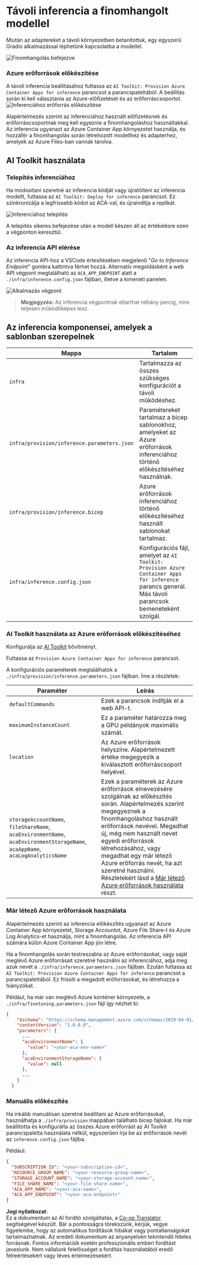 <!--
CO_OP_TRANSLATOR_METADATA:
{
  "original_hash": "a54cd3d65b6963e4e8ce21e143c3ab04",
  "translation_date": "2025-07-16T21:21:36+00:00",
  "source_file": "md/01.Introduction/03/Remote_Interence.md",
  "language_code": "hu"
}
-->
# Távoli inferencia a finomhangolt modellel

Miután az adaptereket a távoli környezetben betanítottuk, egy egyszerű Gradio alkalmazással léphetünk kapcsolatba a modellel.

![Finomhangolás befejezve](../../../../../translated_images/log-finetuning-res.7b92254e7e822c7ffbec00f51a29199b0a53cefdd7fd2ce8330e4f787d98a94a.hu.png)

### Azure erőforrások előkészítése  
A távoli inferencia beállításához futtassa az `AI Toolkit: Provision Azure Container Apps for inference` parancsot a parancspalettából. A beállítás során ki kell választania az Azure-előfizetését és az erőforráscsoportot.  
![Inferenciához erőforrás előkészítése](../../../../../translated_images/command-provision-inference.467afc8d351642fc03bc2ae439330ad1253da4f08ed8a8e98cdf89ca5c7ae4c5.hu.png)

Alapértelmezés szerint az inferenciához használt előfizetésnek és erőforráscsoportnak meg kell egyeznie a finomhangoláshoz használtakkal. Az inferencia ugyanazt az Azure Container App környezetet használja, és hozzáfér a finomhangolás során létrehozott modellhez és adapterhez, amelyek az Azure Files-ban vannak tárolva.

## AI Toolkit használata

### Telepítés inferenciához  
Ha módosítani szeretné az inferencia kódját vagy újratölteni az inferencia modellt, futtassa az `AI Toolkit: Deploy for inference` parancsot. Ez szinkronizálja a legfrissebb kódot az ACA-val, és újraindítja a replikát.

![Inferenciához telepítés](../../../../../translated_images/command-deploy.9adb4e310dd0b0aec6bb518f3c5b19a945ca040216da11e210666ad0330702ea.hu.png)

A telepítés sikeres befejezése után a modell készen áll az értékelésre ezen a végponton keresztül.

### Az inferencia API elérése

Az inferencia API-hoz a VSCode értesítésében megjelenő "*Go to Inference Endpoint*" gombra kattintva férhet hozzá. Alternatív megoldásként a web API végpont megtalálható az `ACA_APP_ENDPOINT` alatt a `./infra/inference.config.json` fájlban, illetve a kimeneti panelen.

![Alkalmazás végpont](../../../../../translated_images/notification-deploy.446e480a44b1be5848fd31391c467b8d42c2db1d5daffa2250c9fcd3d8486164.hu.png)

> **Megjegyzés:** Az inferencia végpontnak eltarthat néhány percig, mire teljesen működőképes lesz.

## Az inferencia komponensei, amelyek a sablonban szerepelnek

| Mappa | Tartalom |
| ------ |--------- |
| `infra` | Tartalmazza az összes szükséges konfigurációt a távoli működéshez. |
| `infra/provision/inference.parameters.json` | Paramétereket tartalmaz a bicep sablonokhoz, amelyeket az Azure erőforrások inferenciához történő előkészítéséhez használnak. |
| `infra/provision/inference.bicep` | Azure erőforrások inferenciához történő előkészítéséhez használt sablonokat tartalmaz. |
| `infra/inference.config.json` | Konfigurációs fájl, amelyet az `AI Toolkit: Provision Azure Container Apps for inference` parancs generál. Más távoli parancsok bemeneteként szolgál. |

### AI Toolkit használata az Azure erőforrások előkészítéséhez  
Konfigurálja az [AI Toolkit](https://marketplace.visualstudio.com/items?itemName=ms-windows-ai-studio.windows-ai-studio) bővítményt.

Futtassa az `Provision Azure Container Apps for inference` parancsot.

A konfigurációs paraméterek megtalálhatók a `./infra/provision/inference.parameters.json` fájlban. Íme a részletek:

| Paraméter | Leírás |
| --------- |------------ |
| `defaultCommands` | Ezek a parancsok indítják el a web API-t. |
| `maximumInstanceCount` | Ez a paraméter határozza meg a GPU példányok maximális számát. |
| `location` | Az Azure erőforrások helyszíne. Alapértelmezett értéke megegyezik a kiválasztott erőforráscsoport helyével. |
| `storageAccountName`, `fileShareName`, `acaEnvironmentName`, `acaEnvironmentStorageName`, `acaAppName`, `acaLogAnalyticsName` | Ezek a paraméterek az Azure erőforrások elnevezésére szolgálnak az előkészítés során. Alapértelmezés szerint megegyeznek a finomhangoláshoz használt erőforrások nevével. Megadhat új, még nem használt nevet egyedi erőforrások létrehozásához, vagy megadhat egy már létező Azure erőforrás nevét, ha azt szeretné használni. Részletekért lásd a [Már létező Azure erőforrások használata](../../../../../md/01.Introduction/03) részt. |

### Már létező Azure erőforrások használata

Alapértelmezés szerint az inferencia előkészítés ugyanazt az Azure Container App környezetet, Storage Accountot, Azure File Share-t és Azure Log Analytics-et használja, mint a finomhangolás. Az inferencia API számára külön Azure Container App jön létre.

Ha a finomhangolás során testreszabta az Azure erőforrásokat, vagy saját meglévő Azure erőforrásait szeretné használni az inferenciához, adja meg azok nevét a `./infra/inference.parameters.json` fájlban. Ezután futtassa az `AI Toolkit: Provision Azure Container Apps for inference` parancsot a parancspalettából. Ez frissíti a megadott erőforrásokat, és létrehozza a hiányzókat.

Például, ha már van meglévő Azure konténer környezete, a `./infra/finetuning.parameters.json` fájl így nézhet ki:

```json
{
    "$schema": "https://schema.management.azure.com/schemas/2019-04-01/deploymentParameters.json#",
    "contentVersion": "1.0.0.0",
    "parameters": {
      ...
      "acaEnvironmentName": {
        "value": "<your-aca-env-name>"
      },
      "acaEnvironmentStorageName": {
        "value": null
      },
      ...
    }
  }
```

### Manuális előkészítés  
Ha inkább manuálisan szeretné beállítani az Azure erőforrásokat, használhatja a `./infra/provision` mappában található bicep fájlokat. Ha már beállította és konfigurálta az összes Azure erőforrást az AI Toolkit parancspaletta használata nélkül, egyszerűen írja be az erőforrások nevét az `inference.config.json` fájlba.

Például:

```json
{
  "SUBSCRIPTION_ID": "<your-subscription-id>",
  "RESOURCE_GROUP_NAME": "<your-resource-group-name>",
  "STORAGE_ACCOUNT_NAME": "<your-storage-account-name>",
  "FILE_SHARE_NAME": "<your-file-share-name>",
  "ACA_APP_NAME": "<your-aca-name>",
  "ACA_APP_ENDPOINT": "<your-aca-endpoint>"
}
```

**Jogi nyilatkozat**:  
Ez a dokumentum az AI fordító szolgáltatás, a [Co-op Translator](https://github.com/Azure/co-op-translator) segítségével készült. Bár a pontosságra törekszünk, kérjük, vegye figyelembe, hogy az automatikus fordítások hibákat vagy pontatlanságokat tartalmazhatnak. Az eredeti dokumentum az anyanyelvén tekintendő hiteles forrásnak. Fontos információk esetén professzionális emberi fordítást javaslunk. Nem vállalunk felelősséget a fordítás használatából eredő félreértésekért vagy téves értelmezésekért.